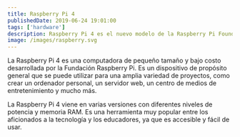 ```yaml
---
title: Raspberry Pi 4
publishedDate: 2019-06-24 19:01:00
tags: ['hardware']
description: Raspberry Pi 4 es el nuevo modelo de la Raspberry Pi Foundation, la placa de desarrollo más popular del mundo. Es un ordenador de bolsillo que se puede usar para aprender a programar, hacer proyectos electrónicos, jugar juegos, y mucho más.
image: /images/raspberry.svg
---
```


La Raspberry Pi 4 es una computadora de pequeño tamaño y bajo costo desarrollada
por la Fundación Raspberry Pi. Es un dispositivo de propósito general que se
puede utilizar para una amplia variedad de proyectos, como crear un ordenador
personal, un servidor web, un centro de medios de entretenimiento y mucho más.

La Raspberry Pi 4 viene en varias versiones con diferentes niveles de potencia y
memoria RAM. Es una herramienta muy popular entre los aficionados a la
tecnología y los educadores, ya que es accesible y fácil de usar.